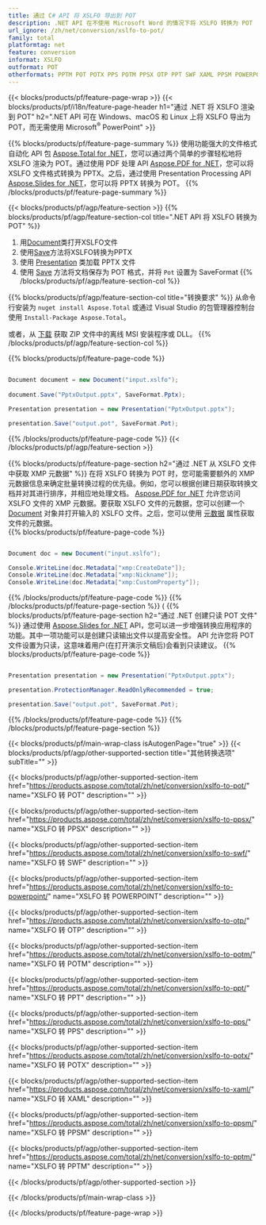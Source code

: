 ```yaml
---
title: 通过 C# API 将 XSLFO 导出到 POT
description: .NET API 在不使用 Microsoft Word 的情况下将 XSLFO 转换为 POT
url_ignore: /zh/net/conversion/xslfo-to-pot/
family: total
platformtag: net
feature: conversion
informat: XSLFO
outformat: POT
otherformats: PPTM POT POTX PPS POTM PPSX OTP PPT SWF XAML PPSM POWERPOINT
---
```

{{< blocks/products/pf/feature-page-wrap >}}
{{< blocks/products/pf/i18n/feature-page-header h1="通过 .NET 将 XSLFO 渲染到 POT" h2=".NET API 可在 Windows、macOS 和 Linux 上将 XSLFO 导出为 POT，而无需使用 Microsoft<sup>&reg;</sup> PowerPoint" >}}

{{% blocks/products/pf/feature-page-summary %}}
使用功能强大的文件格式自动化 API 包 [Aspose.Total for .NET](https://products.aspose.com/total/net/)，您可以通过两个简单的步骤轻松地将 XSLFO 渲染为 POT。通过使用 PDF 处理 API [Aspose.PDF for .NET](https://products.aspose.com/pdf/net/)，您可以将 XSLFO 文件格式转换为 PPTX。之后，通过使用 Presentation Processing API [Aspose.Slides for .NET](https://products.aspose.com/slides/net/)，您可以将 PPTX 转换为 POT。
{{% /blocks/products/pf/feature-page-summary  %}}

{{< blocks/products/pf/agp/feature-section >}}
{{% blocks/products/pf/agp/feature-section-col title=".NET API 将 XSLFO 转换为 POT" %}}
1. 用[Document](https://reference.aspose.com/pdf/net/aspose.pdf/document)类打开XSLFO文件
2. 使用[Save](https://reference.aspose.com/pdf/net/aspose.pdf.document/save/methods/5)方法将XSLFO转换为PPTX
3. 使用 [Presentation](https://reference.aspose.com/slides/net/aspose.slides/presentation) 类加载 PPTX 文件
4. 使用 [Save](https://reference.aspose.com/slides/net/aspose.slides.presentation/save/methods/5) 方法将文档保存为 POT 格式，并将 `Pot` 设置为 SaveFormat
{{% /blocks/products/pf/agp/feature-section-col %}}

{{% blocks/products/pf/agp/feature-section-col title="转换要求" %}}
从命令行安装为 ```nuget install Aspose.Total``` 或通过 Visual Studio 的包管理器控制台使用 ```Install-Package Aspose.Total```。

或者，从 [下载](https://releases.aspose.com/total/net) 获取 ZIP 文件中的离线 MSI 安装程序或 DLL。
{{% /blocks/products/pf/agp/feature-section-col %}}

{{% blocks/products/pf/feature-page-code %}}

```cs

Document document = new Document("input.xslfo");
 
document.Save("PptxOutput.pptx", SaveFormat.Pptx); 

Presentation presentation = new Presentation("PptxOutput.pptx");

presentation.Save("output.pot", SaveFormat.Pot);   
```

{{% /blocks/products/pf/feature-page-code %}}
{{< /blocks/products/pf/agp/feature-section >}}

{{% blocks/products/pf/feature-page-section  h2="通过 .NET 从 XSLFO 文件中获取 XMP 元数据" %}}
在将 XSLFO 转换为 POT 时，您可能需要额外的 XMP 元数据信息来确定批量转换过程的优先级。例如，您可以根据创建日期获取转换文档并对其进行排序，并相应地处理文档。 [Aspose.PDF for .NET](https://products.aspose.com/pdf/net/) 允许您访问 XSLFO 文件的 XMP 元数据。要获取 XSLFO 文件的元数据，您可以创建一个 [Document](https://reference.aspose.com/pdf/net/aspose.pdf/document) 对象并打开输入的 XSLFO 文件。之后，您可以使用 [元数据](https://reference.aspose.com/pdf/net/aspose.pdf/document/properties/metadata) 属性获取文件的元数据。  
{{% blocks/products/pf/feature-page-code %}}

```cs

Document doc = new Document("input.xslfo");

Console.WriteLine(doc.Metadata["xmp:CreateDate"]);
Console.WriteLine(doc.Metadata["xmp:Nickname"]);
Console.WriteLine(doc.Metadata["xmp:CustomProperty"]);
```

{{% /blocks/products/pf/feature-page-code  %}}
{{% /blocks/products/pf/feature-page-section %}}
(
{{% blocks/products/pf/feature-page-section  h2="通过 .NET 创建只读 POT 文件" %}}
通过使用 [Aspose.Slides for .NET](https://products.aspose.com/slides/net/) API，您可以进一步增强转换应用程序的功能。其中一项功能可以是创建只读输出文件以提高安全性。 API 允许您将 POT 文件设置为只读，这意味着用户(在打开演示文稿后)会看到只读建议。 
{{% blocks/products/pf/feature-page-code %}}

```cs

Presentation presentation = new Presentation("PptxOutput.pptx");

presentation.ProtectionManager.ReadOnlyRecommended = true;

presentation.Save("output.pot", SaveFormat.Pot);     
```

{{% /blocks/products/pf/feature-page-code  %}}
{{% /blocks/products/pf/feature-page-section %}}

{{< blocks/products/pf/main-wrap-class isAutogenPage="true" >}}
{{< blocks/products/pf/agp/other-supported-section title="其他转换选项" subTitle="" >}}

{{< blocks/products/pf/agp/other-supported-section-item href="https://products.aspose.com/total/zh/net/conversion/xslfo-to-pot/" name="XSLFO 转 POT" description="" >}}

{{< blocks/products/pf/agp/other-supported-section-item href="https://products.aspose.com/total/zh/net/conversion/xslfo-to-ppsx/" name="XSLFO 转 PPSX" description="" >}}

{{< blocks/products/pf/agp/other-supported-section-item href="https://products.aspose.com/total/zh/net/conversion/xslfo-to-swf/" name="XSLFO 转 SWF" description="" >}}

{{< blocks/products/pf/agp/other-supported-section-item href="https://products.aspose.com/total/zh/net/conversion/xslfo-to-powerpoint/" name="XSLFO 转 POWERPOINT" description="" >}}

{{< blocks/products/pf/agp/other-supported-section-item href="https://products.aspose.com/total/zh/net/conversion/xslfo-to-otp/" name="XSLFO 转 OTP" description="" >}}

{{< blocks/products/pf/agp/other-supported-section-item href="https://products.aspose.com/total/zh/net/conversion/xslfo-to-potm/" name="XSLFO 转 POTM" description="" >}}

{{< blocks/products/pf/agp/other-supported-section-item href="https://products.aspose.com/total/zh/net/conversion/xslfo-to-ppt/" name="XSLFO 转 PPT" description="" >}}

{{< blocks/products/pf/agp/other-supported-section-item href="https://products.aspose.com/total/zh/net/conversion/xslfo-to-pps/" name="XSLFO 转 PPS" description="" >}}

{{< blocks/products/pf/agp/other-supported-section-item href="https://products.aspose.com/total/zh/net/conversion/xslfo-to-potx/" name="XSLFO 转 POTX" description="" >}}

{{< blocks/products/pf/agp/other-supported-section-item href="https://products.aspose.com/total/zh/net/conversion/xslfo-to-xaml/" name="XSLFO 转 XAML" description="" >}}

{{< blocks/products/pf/agp/other-supported-section-item href="https://products.aspose.com/total/zh/net/conversion/xslfo-to-ppsm/" name="XSLFO 转 PPSM" description="" >}}

{{< blocks/products/pf/agp/other-supported-section-item href="https://products.aspose.com/total/zh/net/conversion/xslfo-to-pptm/" name="XSLFO 转 PPTM" description="" >}}



{{< /blocks/products/pf/agp/other-supported-section >}}

{{< /blocks/products/pf/main-wrap-class >}}

{{< /blocks/products/pf/feature-page-wrap >}}